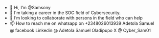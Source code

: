 - 👋 Hi, I’m @Samsony
- 👀 I'm taking a career in the SOC field of Cybersecurity.
- 💞️ I’m looking to collaborate with persons in the field who can help 
- 📫 How to reach me on whatsapp on +2348026013939
  Adetola Samuel @ facebook
Linkedin @ Adetola Samuel Oladipupo 
X @ Cyber_Sam01
